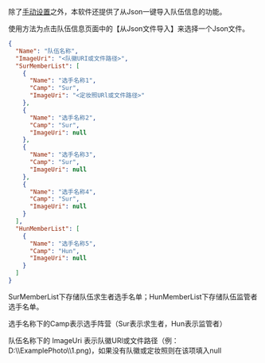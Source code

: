 除了[手动设置](队伍信息.md)之外，本软件还提供了从Json一键导入队伍信息的功能。

使用方法为点击队伍信息页面中的【从Json文件导入】来选择一个Json文件。



```json
{
  "Name": "队伍名称",
  "ImageUri": "<队徽URI或文件路径>",
  "SurMemberList": [
    {
      "Name": "选手名称1",
      "Camp": "Sur",
      "ImageUri": "<定妆照URl或文件路径>"
    },
    {
      "Name": "选手名称2",
      "Camp": "Sur",
      "ImageUri": null
    },
    {
      "Name": "选手名称3",
      "Camp": "Sur",
      "ImageUri": null
    },
    {
      "Name": "选手名称4",
      "Camp": "Sur",
      "ImageUri": null
    }
  ],
  "HunMemberList": [
    {
      "Name": "选手名称5",
      "Camp": "Hun",
      "ImageUri": null
    }
  ]
}
```

SurMemberList下存储队伍求生者选手名单；HunMemberList下存储队伍监管者选手名单。

选手名称下的Camp表示选手阵营（Sur表示求生者，Hun表示监管者）


队伍名称下的 ImageUri 表示队徽URl或文件路径（例：D:\\\ExamplePhoto\\\1.png)，如果没有队徽或定妆照则在该项填入null



